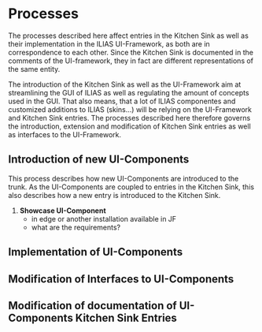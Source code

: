 # Processes

The processes described here affect entries in the Kitchen Sink as well as
their implementation in the ILIAS UI-Framework, as both are in correspondence
to each other. Since the Kitchen Sink is documented in the comments of the
UI-framework, they in fact are different representations of the same entity.

The introduction of the Kitchen Sink as well as the UI-Framework aim at
streamlining the GUI of ILIAS as well as regulating the amount of concepts
used in the GUI. That also means, that a lot of ILIAS componentes and customized
additions to ILIAS (skins...) will be relying on the UI-Framework and Kitchen
Sink entries. The processes described here therefore governs the introduction,
extension and modification of Kitchen Sink entries as well as interfaces to the
UI-Framework.

## Introduction of new UI-Components

This process describes how new UI-Components are introduced to the trunk. As the
UI-Components are coupled to entries in the Kitchen Sink, this also describes
how a new entry is introduced to the Kitchen Sink.

1. **Showcase UI-Component**
	* in edge or another installation available in JF
	* what are the requirements?


## Implementation of UI-Components

## Modification of Interfaces to UI-Components

## Modification of documentation of UI-Components Kitchen Sink Entries
